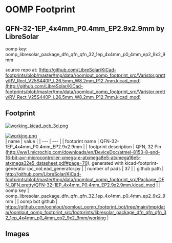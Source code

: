# OOMP Footprint  
## QFN-32-1EP_4x4mm_P0.4mm_EP2.9x2.9mm  by LibreSolar  
  
oomp key: oomp_libresolar_package_dfn_qfn_qfn_32_1ep_4x4mm_p0_4mm_ep2_9x2_9mm  
  
source repo at: [http://github.com/LibreSolar/KiCad-footprints/blob/master/tmp/data//oomlout_oomp_footprint_src/Varistor.pretty/RV_Rect_V25S440P_L26.5mm_W8.2mm_P12.7mm.kicad_mod](http://github.com/LibreSolar/KiCad-footprints/blob/master/tmp/data//oomlout_oomp_footprint_src/Varistor.pretty/RV_Rect_V25S440P_L26.5mm_W8.2mm_P12.7mm.kicad_mod)  
## Footprint  
  
[![working_kicad_pcb_3d.png](working_kicad_pcb_3d_600.png)](working_kicad_pcb_3d.png)  
  
[![working.png](working_600.png)](working.png)  
| name | value | 
| --- | --- | 
| footprint name | QFN-32-1EP_4x4mm_P0.4mm_EP2.9x2.9mm | 
| footprint description | QFN, 32 Pin (http://ww1.microchip.com/downloads/en/DeviceDoc/atmel-8153-8-and-16-bit-avr-microcontroller-xmega-e-atxmega8e5-atxmega16e5-atxmega32e5_datasheet.pdf#page=70), generated with kicad-footprint-generator ipc_noLead_generator.py | 
| number of pads | 37 | 
| github path | http://github.com/LibreSolar/KiCad-footprints/blob/master/tmp/data//oomlout_oomp_footprint_src/Package_DFN_QFN.pretty/QFN-32-1EP_4x4mm_P0.4mm_EP2.9x2.9mm.kicad_mod | 
| oomp key | oomp_libresolar_package_dfn_qfn_qfn_32_1ep_4x4mm_p0_4mm_ep2_9x2_9mm | 
| oomp bot github | https://github.com/oomlout/oomlout_oomp_footprint_bot/tree/main/tmp/data//oomlout_oomp_footprint_src/footprints/libresolar_package_dfn_qfn_qfn_32_1ep_4x4mm_p0_4mm_ep2_9x2_9mm/working | 
## Images  

